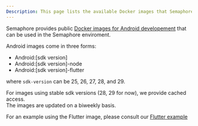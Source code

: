 ```yaml
---
Description: This page lists the available Docker images that Semaphore provides for Android development.
---
```


Semaphore provides public [Docker images for Android developement](/ci-cd-environment/semaphore-registry-images/#android) that can be used in the Semaphore enviroment.

Android images come in three forms:

- Android:[sdk version]
- Android:[sdk version]-node
- Android:[sdk version]-flutter

where `sdk-version` can be 25, 26, 27, 28, and 29.

For images using stable sdk versions (28, 29 for now), we provide cached access.<br/>
The images are updated on a biweekly basis.

For an example using the Flutter image, please consult our [Flutter example](flutter.md)
